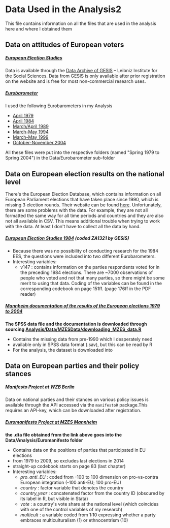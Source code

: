 # Data Used in the Analysis2
This file contains information on all the files that are used in the analysis here and where I obtained them

## Data on attitudes of European voters

##### [European Election Studies](http://eeshomepage.net/)
Data is available through the [Data Archive of GESIS](http://www.gesis.org/home/) – Leibniz Institute for the Social Sciences. Data from GESIS is only available after prior registration on the website and is free for most non-commercial research uses.

##### [Eurobarometer](https://dbk.gesis.org/dbksearch/PDESC2.asp?no=0001&search=&search2=&DB=e&tab=0&notabs=&nf=1&af=&ll=10)
I used the following Eurobarometers in my Analysis
+ [April 1979](https://dbk.gesis.org/dbksearch/SDESC2.ASP?no=1036&db=e&search=&search2=&tab=0&notabs=&nf=1&af=&ll=10)
+ [April 1984](https://dbk.gesis.org/dbksearch/sdesc2.asp?no=1320&db=e&doi=10.4232/1.10878)
+ [March/April 1989](https://dbk.gesis.org/dbksearch/SDESC2.ASP?no=1750&db=e&search=&search2=&tab=0&notabs=&nf=1&af=&ll=10)
+ [March-May 1994](https://dbk.gesis.org/dbksearch/SDESC2.ASP?no=2490&db=e&search=&search2=&tab=0&notabs=&nf=1&af=&ll=10)
+ [March-May 1999](https://dbk.gesis.org/dbksearch/SDESC2.ASP?no=3171&db=e&search=&search2=&tab=0&notabs=&nf=1&af=&ll=10)
+ [October-November 2004](https://dbk.gesis.org/dbksearch/SDesc2.asp?ll=10&notabs=&af=&nf=&search=&search2=&db=E&no=4229)

All these files were put into the respective folders (named "Spring 1979 to Spring 2004") in the Data/Eurobarometer sub-folder

## Data on European election results on the national level
There's the European Election Database, which contains information on all European Parliament elections that have taken place since 1990, which is missing 3 election rounds. Their website can be found [here](http://www.nsd.uib.no/european_election_database/election_types/ep_elections/). Unfortunately, there are some problems with the data. For example, they are not all formatted the same way for all time periods and countries and they are also not all available in CSV. This means additional trouble when trying to work with the data. At least I don't have to collect all the data by hand.

##### [European Election Studies 1984](https://dbk.gesis.org/dbksearch/sdesc2.asp?no=1321&db=e&doi=10.4232/1.10879) (coded ZA1321 by GESIS)
+ Because there was no possibility of conducting research for the 1984 EES, the questions were included into two different Eurobarometers.
+ Interesting variables:
  + v147 : contains information on the parties respondents voted for in the preceding 1984 elections. There are ~7000 observations of people who voted and not that many parties, so there might be some merit to using that data. Coding of the variables can be found in the corresponding codebook on page 151ff. (page 176ff in the PDF reader)

##### [Mannheim documentation of the results of the European elections 1979 to 2004](http://www.mzes.uni-mannheim.de/d7/en/pages/mannheim-documentation-of-the-results-of-the-european-elections-1979-to-2004)
**The SPSS data file and the documentation is downloaded through sourcing [Analysis/Data/MZESData/downloading_MZES_data.R](Analysis/Data/MZESData/downloading_MZES_data.R)**
+ Contains the missing data from pre-1990 which I desperately need
+ available only in SPSS data format (.sav), but this can be read by R
+ For the analysis, the dataset is downloaded into

## Data on European parties and their policy stances

##### [Manifesto Project at WZB Berlin](https://manifesto-project.wzb.eu/)
Data on national parties and their stances on various policy issues is available through the API accessed via the `manifestoR` package.This requires an API-key, which can be downloaded after registration.

##### [Euromanifesto Project at MZES Mannheim](https://dbk.gesis.org/dbksearch/sdesc2.asp?no=5102&db=e&doi=10.4232/1.5102)
**the .dta file obtained from the link above goes into the Data/Analysis/Euromanifesto folder**
+ Contains data on the positions of parties that participated in EU elections
+ from 1979 to 2009, so excludes last elections in 2014
+ straight-up codebook starts on page 83 (last chapter)
+ Interesting variables:
  + _pro_anti_EU_ : coded from -100 to 100 dimension on pro-vs-contra European integration (-100 anti-EU; 100 pro-EU)
  + _country_ : factor variable that denotes the country
  + _country_year_ : concatenated factor from the country ID (obscured by its label in R, but visible in Stata)
  + _vote_ : a country's vote share at the national level (which coincides with one of the control variables of my research)
  + _multicult_ : a variable coded from 1:10 expressing whether a party embraces multiculturalism (1) or ethnocentrism (10)
